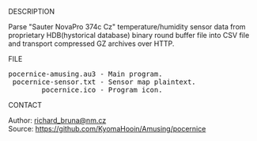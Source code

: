 
DESCRIPTION

Parse  "Sauter NovaPro 374c Cz" temperature/humidity sensor data from proprietary HDB(hystorical database) binary round buffer file into CSV file and transport compressed GZ archives over HTTP.

FILE

<pre>
pocernice-amusing.au3 - Main program.
 pocernice-sensor.txt - Sensor map plaintext.
        pocernice.ico - Program icon.
</pre>

CONTACT

Author: richard_bruna@nm.cz<br>
Source: https://github.com/KyomaHooin/Amusing/pocernice
